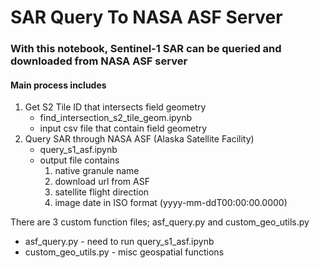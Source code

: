 # SAR Query To NASA ASF Server

### With this notebook, Sentinel-1 SAR can be queried and downloaded from NASA ASF server

#### Main process includes 

1. Get S2 Tile ID that intersects field geometry
    * find_intersection_s2_tile_geom.ipynb
    * input csv file that contain field geometry
2. Query SAR through NASA ASF (Alaska Satellite Facility) 
    * query_s1_asf.ipynb
    * output file contains
        1. native granule name
        2. download url from ASF
        3. satellite flight direction
        4. image date in ISO format (yyyy-mm-ddT00:00:00.0000)

There are 3 custom function files; asf_query.py and custom_geo_utils.py
* asf_query.py - need to run query_s1_asf.ipynb
* custom_geo_utils.py - misc geospatial functions

